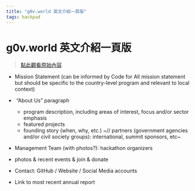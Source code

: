 ```yaml
---
title: "g0v.world 英文介紹一頁版"
tags: hackpad
---
```


# g0v.world 英文介紹一頁版

> [點此觀看原始內容](https://g0v.hackpad.tw/WdMzOnu5SXG)



- Mission Statement (can be informed by Code for All mission statement but should be specific to the country-level program and relevant to local context)

-  “About Us” paragraph
    - program description, including areas of interest, focus and/or sector emphasis
    - featured projects
    - founding story (when, why, etc.)
~// partners (government agencies and/or civil society groups): international, summit sponsors, etc~

- Management Team (with photos?): hackathon organizers
- photos & recent events & join & donate
- Contact: GitHub / Website / Social Media accounts
- Link to most recent annual report


